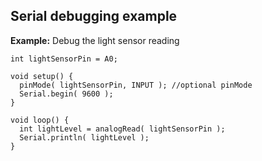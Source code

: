 ## Serial debugging example

**Example:** Debug the light sensor reading

```
int lightSensorPin = A0;

void setup() {
  pinMode( lightSensorPin, INPUT ); //optional pinMode
  Serial.begin( 9600 );
}

void loop() {
  int lightLevel = analogRead( lightSensorPin );
  Serial.println( lightLevel );
}
```
